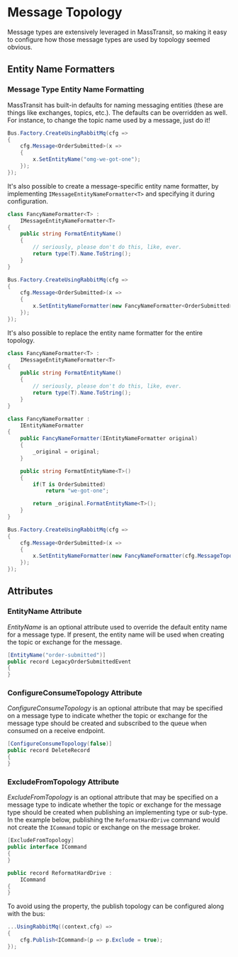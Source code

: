 # Message Topology

Message types are extensively leveraged in MassTransit, so making it easy to configure how those message types are used by topology seemed obvious.

## Entity Name Formatters

### Message Type Entity Name Formatting

MassTransit has built-in defaults for naming messaging entities (these are things like exchanges, topics, etc.). The defaults can be overridden as well. For instance, to change the topic name used by a message, just do it!

```csharp
Bus.Factory.CreateUsingRabbitMq(cfg =>
{
    cfg.Message<OrderSubmitted>(x =>
    {
        x.SetEntityName("omg-we-got-one");
    });
});
```

It's also possible to create a message-specific entity name formatter, by implementing `IMessageEntityNameFormatter<T>` and specifying it during configuration.

```csharp
class FancyNameFormatter<T> :
    IMessageEntityNameFormatter<T>
{
    public string FormatEntityName()
    {
        // seriously, please don't do this, like, ever.
        return type(T).Name.ToString();
    }
}

Bus.Factory.CreateUsingRabbitMq(cfg =>
{
    cfg.Message<OrderSubmitted>(x =>
    {
        x.SetEntityNameFormatter(new FancyNameFormatter<OrderSubmitted>());
    });
});
```

It's also possible to replace the entity name formatter for the entire topology.

```csharp
class FancyNameFormatter<T> :
    IMessageEntityNameFormatter<T>
{
    public string FormatEntityName()
    {
        // seriously, please don't do this, like, ever.
        return type(T).Name.ToString();
    }
}

class FancyNameFormatter :
    IEntityNameFormatter
{
    public FancyNameFormatter(IEntityNameFormatter original)
    {
        _original = original;
    }

    public string FormatEntityName<T>()
    {
        if(T is OrderSubmitted)
            return "we-got-one";

        return _original.FormatEntityName<T>();
    }
}

Bus.Factory.CreateUsingRabbitMq(cfg =>
{
    cfg.Message<OrderSubmitted>(x =>
    {
        x.SetEntityNameFormatter(new FancyNameFormatter(cfg.MessageTopology.EntityNameFormatter));;
    });
});
```

## Attributes

### EntityName Attribute

_EntityName_ is an optional attribute used to override the default entity name for a message type. If present, the entity name will be used when creating the topic or exchange for the message.

```cs
[EntityName("order-submitted")]
public record LegacyOrderSubmittedEvent
{
}
```

### ConfigureConsumeTopology Attribute

_ConfigureConsumeTopology_ is an optional attribute that may be specified on a message type to indicate whether the topic or exchange for the message type should be created and subscribed to the queue when consumed on a receive endpoint.

```cs
[ConfigureConsumeTopology(false)]
public record DeleteRecord
{
}
```

### ExcludeFromTopology Attribute

_ExcludeFromTopology_ is an optional attribute that may be specified on a message type to indicate whether the topic or exchange for the message type should be created when publishing an implementing type or sub-type. In the example below, publishing the `ReformatHardDrive` command would not create the `ICommand` topic or exchange on the message broker.

```cs
[ExcludeFromTopology]
public interface ICommand
{
}

public record ReformatHardDrive :
    ICommand
{
}
```

To avoid using the property, the publish topology can be configured along with the bus:

```cs
...UsingRabbitMq((context,cfg) =>
{
    cfg.Publish<ICommand>(p => p.Exclude = true);
});
```
